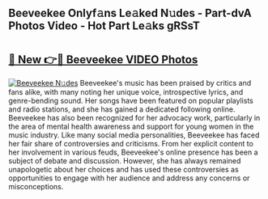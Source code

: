 ## Beeveekee Onlyf𝚊ns Le𝚊ked N𝚞des - Part-dvA Photos Video - Hot Part Le𝚊ks gRSsT

# <h2><a href="http://ab36379.deff.icu/?id=Beeveekee">🔗 New 👉🔴 Beeveekee VIDEO Photos</a></h2>

[![Beeveekee N𝚞des](https://i.imgur.com/rIISA9y.gif)](http://ab36379.deff.icu/?id=Beeveekee)
Beeveekee's music has been praised by critics and fans alike, with many noting her unique voice, introspective lyrics, and genre-bending sound. Her songs have been featured on popular playlists and radio stations, and she has gained a dedicated following online. Beeveekee has also been recognized for her advocacy work, particularly in the area of mental health awareness and support for young women in the music industry. Like many social media personalities, Beeveekee has faced her fair share of controversies and criticisms. From her explicit content to her involvement in various feuds, Beeveekee's online presence has been a subject of debate and discussion. However, she has always remained unapologetic about her choices and has used these controversies as opportunities to engage with her audience and address any concerns or misconceptions.
